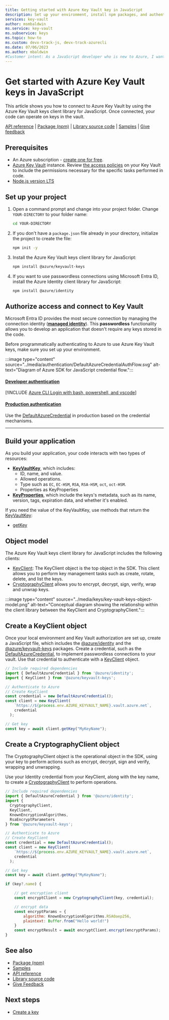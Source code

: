 ```yaml
---
title: Getting started with Azure Key Vault key in JavaScript
description: Set up your environment, install npm packages, and authenticate to Azure to get started using Key Vault keys in JavaScript
services: key-vault
author: msmbaldwin
ms.service: key-vault
ms.subservice: keys
ms.topic: how-to
ms.custom: devx-track-js, devx-track-azurecli
ms.date: 07/06/2023
ms.author: mbaldwin
#Customer intent: As a JavaScript developer who is new to Azure, I want to know the high level steps necessary to use Key Vault keys in JavaScript.
---
```

# Get started with Azure Key Vault keys in JavaScript
  
This article shows you how to connect to Azure Key Vault by using the Azure Key Vault keys client library for JavaScript. Once connected, your code can operate on keys in the vault. 

[API reference](/javascript/api/overview/azure/keyvault-keys-readme) | [Package (npm)](https://www.npmjs.com/package/@azure/keyvault-keys) | [Library source code](https://github.com/Azure/azure-sdk-for-js/tree/main/sdk/keyvault/keyvault-keys) | [Samples](https://github.com/Azure/azure-sdk-for-js/tree/main/sdk/keyvault/keyvault-keys/samples/v4) | [Give feedback](https://github.com/Azure/azure-sdk-for-js/issues)
  
## Prerequisites  
  
- An Azure subscription - [create one for free](https://azure.microsoft.com/free).
- [Azure Key Vault](../general/quick-create-cli.md) instance. Review [the access policies](../general/assign-access-policy.md) on your Key Vault to include the permissions necessary for the specific tasks performed in code.
- [Node.js version LTS](https://nodejs.org/)  

## Set up your project

1. Open a command prompt and change into your project folder. Change `YOUR-DIRECTORY` to your folder name:

    ```bash
    cd YOUR-DIRECTORY
    ```

1. If you don't have a `package.json` file already in your directory, initialize the project to create the file:

    ```bash
    npm init -y
    ```

1. Install the Azure Key Vault keys client library for JavaScript:

    ```bash
    npm install @azure/keyvault-keys
    ```

1. If you want to use passwordless connections using Microsoft Entra ID, install the Azure Identity client library for JavaScript:

    ```bash
    npm install @azure/identity
    ```

## Authorize access and connect to Key Vault

Microsoft Entra ID provides the most secure connection by managing the connection identity ([**managed identity**](../../active-directory/managed-identities-azure-resources/overview.md)). This **passwordless** functionality allows you to develop an application that doesn't require any keys stored in the code.

Before programmatically authenticating to Azure to use Azure Key Vault keys, make sure you set up your environment. 

:::image type="content" source="../media/authentication/DefaultAzureCredentialAuthFlow.svg" alt-text="Diagram of Azure SDK for JavaScript credential flow.":::

#### [Developer authentication](#tab/developer-auth)

[!INCLUDE [Azure CLI Login with bash, powershell, and vscode](~/reusable-content/ce-skilling/azure/includes/azure-cli-login.md)]

#### [Production authentication](#tab/production-auth)

Use the [DefaultAzureCredential](https://www.npmjs.com/package/@azure/identity#DefaultAzureCredential) in production based on the credential mechanisms.

---

## Build your application

As you build your application, your code interacts with two types of resources:

- [**KeyVaultKey**](/javascript/api/@azure/keyvault-keys/keyvaultkey), which includes: 
    - ID, name, and value.
    - Allowed operations.
    - Type such as `EC`, `EC-HSM`, `RSA`, `RSA-HSM`, `oct`, `oct-HSM`.
    - Properties as KeyProperties
- [**KeyProperties**](/javascript/api/@azure/keyvault-keys/keyproperties), which include the keys's metadata, such as its name, version, tags, expiration data, and whether it's enabled.

If you need the value of the KeyVaultKey, use methods that return the [KeyVaultKey](/javascript/api/@azure/keyvault-keys/keyvaultkey):

* [getKey](/javascript/api/@azure/keyvault-keys/keyclient#@azure-keyvault-keys-keyclient-getkey)

## Object model

The Azure Key Vault keys client library for JavaScript includes the following clients:

* [KeyClient](/javascript/api/@azure/keyvault-keys/keyclient): The KeyClient object is the top object in the SDK. This client allows you to perform key management tasks such as create, rotate, delete, and list the keys.
* [CryptographyClient](/javascript/api/@azure/keyvault-keys/cryptographyclient) allows you to encrypt, decrypt, sign, verify, wrap and unwrap keys. 

:::image type="content" source="../media/keys/key-vault-keys-object-model.png" alt-text="Conceptual diagram showing the relationship within the client library between the KeyClient and CryptographyClient.":::

## Create a KeyClient object

Once your local environment and Key Vault authorization are set up, create a JavaScript file, which includes the [@azure/identity](https://www.npmjs.com/package/@azure/identity) and the [@azure/keyvault-keys](https://www.npmjs.com/package/@azure/keyvault-keys) packages. Create a credential, such as the [DefaultAzureCredential](/javascript/api/overview/azure/identity-readme#defaultazurecredential), to implement passwordless connections to your vault. Use that credential to authenticate with a [KeyClient](/javascript/api/@azure/keyvault-keys/keyclient) object.

```javascript
// Include required dependencies
import { DefaultAzureCredential } from '@azure/identity';  
import { KeyClient } from '@azure/keyvault-keys';  

// Authenticate to Azure
// Create KeyClient
const credential = new DefaultAzureCredential(); 
const client = new KeyClient(
    `https://${process.env.AZURE_KEYVAULT_NAME}.vault.azure.net`,
    credential
  );

// Get key
const key = await client.getKey("MyKeyName");
```

## Create a CryptographyClient object

The CryptographyClient object is the operational object in the SDK, using your key to perform actions such as encrypt, decrypt, sign and verify, wrapping and unwrapping. 

Use your Identity credential from your KeyClient, along with the key name, to create a [CryptographyClient](/javascript/api/@azure/keyvault-keys/cryptographyclient?) to perform operations.

```javascript
// Include required dependencies
import { DefaultAzureCredential } from '@azure/identity';  
import {
  CryptographyClient,
  KeyClient,
  KnownEncryptionAlgorithms,
  RsaEncryptParameters
} from '@azure/keyvault-keys'; 

// Authenticate to Azure
// Create KeyClient
const credential = new DefaultAzureCredential(); 
const client = new KeyClient(
    `https://${process.env.AZURE_KEYVAULT_NAME}.vault.azure.net`,
    credential
  ); 

// Get key
const key = await client.getKey("MyKeyName");

if (key?.name) {

    // get encryption client
    const encryptClient = new CryptographyClient(key, credential);

    // encrypt data
    const encryptParams = { 
        algorithm: KnownEncryptionAlgorithms.RSAOaep256,
        plaintext: Buffer.from("Hello world!")
    }
    const encryptResult = await encryptClient.encrypt(encryptParams);
}
```

## See also

- [Package (npm)](https://www.npmjs.com/package/@azure/keyvault-keys)
- [Samples](https://github.com/Azure/azure-sdk-for-js/tree/main/sdk/keyvault/keyvault-keys/samples/v4)
- [API reference](/javascript/api/overview/azure/keyvault-keys-readme)
- [Library source code](https://github.com/Azure/azure-sdk-for-js/tree/main/sdk/keyvault/keyvault-keys)
- [Give Feedback](https://github.com/Azure/azure-sdk-for-js/issues)

## Next steps

* [Create a key](javascript-developer-guide-create-update-rotate-key.md)
